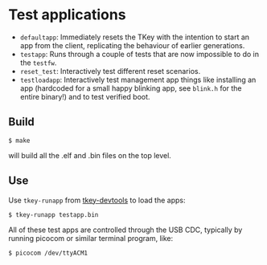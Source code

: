 # Test applications

- `defaultapp`: Immediately resets the TKey with the intention to
  start an app from the client, replicating the behaviour of earlier
  generations.
- `testapp`: Runs through a couple of tests that are now impossible
  to do in the `testfw`.
- `reset_test`: Interactively test different reset scenarios.
- `testloadapp`: Interactively test management app things like
  installing an app (hardcoded for a small happy blinking app, see
  `blink.h` for the entire binary!) and to test verified boot.

## Build

```
$ make
```

will build all the .elf and .bin files on the top level.

## Use

Use `tkey-runapp` from
[tkey-devtools](https://github.com/tillitis/tkey-devtools) to load the
apps:

```
$ tkey-runapp testapp.bin
```

All of these test apps are controlled through the USB CDC, typically
by running picocom or similar terminal program, like:

```
$ picocom /dev/ttyACM1
```
